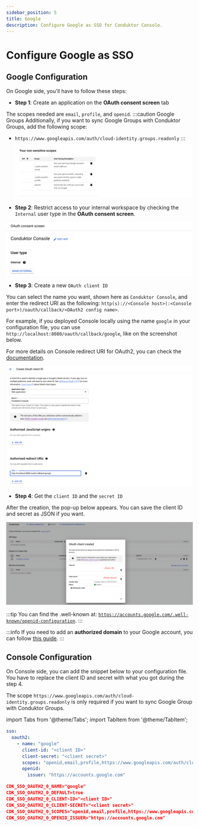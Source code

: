```yaml
---
sidebar_position: 5
title: Google
description: Configure Google as SSO for Conduktor Console.
---
```


# Configure Google as SSO

## Google Configuration

On Google side, you'll have to follow these steps:

- **Step 1**: Create an application on the **OAuth consent screen** tab

The scopes needed are `email`, `profile`, and `openid`.
:::caution Google Groups
Additionally, if you want to sync Google Groups with Conduktor Groups, add the following scope:
- `https://www.googleapis.com/auth/cloud-identity.groups.readonly`
:::
![](../../assets/google-scopes.png)


- **Step 2**: Restrict access to your internal workspace by checking the `Internal` user type in the **OAuth consent screen**.

![](../../assets/google-user-type-internal.png)

- **Step 3**: Create a new `OAuth client ID`

You can select the name you want, shown here as `Conduktor Console`, and enter the redirect URI as the following: `http(s)://<Console host>(:<Console port>)/oauth/callback/<OAuth2 config name>`. 

For example, if you deployed Console locally using the name `google` in your configuration file, you can use `http://localhost:8080/oauth/callback/google`, like on the screenshot below.

For more details on Console redirect URI for OAuth2, you can check the [documentation](generic-oauth2.md#more-details-on-console-external-url).

![](../../assets/google-create-client.png)

- **Step 4**: Get the `client ID` and the `secret ID`

After the creation, the pop-up below appears. You can save the client ID and secret as JSON if you want.

![](../../assets/google-client-id-secret.png)

:::tip
You can find the .well-known at: [`https://accounts.google.com/.well-known/openid-configuration`](https://accounts.google.com/.well-known/openid-configuration).
:::

:::info
If you need to add an **authorized domain** to your Google account, you can follow [this guide](https://support.google.com/cloud/answer/6158849?hl=en-GB#authorized-domains&zippy=%2Cauthorized-domains).
:::

## Console Configuration

On Console side, you can add the snippet below to your configuration file. You have to replace the client ID and secret with what you got during the step 4.

The scope `https://www.googleapis.com/auth/cloud-identity.groups.readonly` is only required if you want to sync Google Group with Conduktor Groups.

import Tabs from '@theme/Tabs'; import TabItem from '@theme/TabItem';

<Tabs>
<TabItem value="YAML  File" label="YAML File">

```yaml title="platform-config.yaml"
sso:
  oauth2:
    - name: "google"
      client-id: "<client ID>"
      client-secret: "<client secret>"
      scopes: "openid,email,profile,https://www.googleapis.com/auth/cloud-identity.groups.readonly"
      openid:
        issuer: "https://accounts.google.com"
```

</TabItem>
<TabItem value="Environment Variables" label="Environment Variables">

```json title=".env"
CDK_SSO_OAUTH2_0_NAME="google"
CDK_SSO_OAUTH2_0_DEFAULT=true
CDK_SSO_OAUTH2_0_CLIENT-ID="<client ID>"
CDK_SSO_OAUTH2_0_CLIENT-SECRET="<client secret>"
CDK_SSO_OAUTH2_0_SCOPES="openid,email,profile,https://www.googleapis.com/auth/cloud-identity.groups.readonly"
CDK_SSO_OAUTH2_0_OPENID_ISSUER="https://accounts.google.com"
```

</TabItem>
</Tabs>
